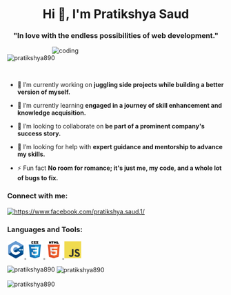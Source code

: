 
<h1 align="center">Hi 👋, I'm Pratikshya Saud</h1>
<h3 align="center">"In love with the endless possibilities of web development."</h3>
<img align="right" alt="coding" width="400"src="https://image.lexica.art/full_jpg/1adb00b2-907a-4583-ba96-77c35da13703">

<p align="left"> <img src="https://komarev.com/ghpvc/?username=pratikshya890&label=Profile%20views&color=0e75b6&style=flat" alt="pratikshya890" /> </p>

<p align="left"> <a href="https://twitter.com/" target="blank"><img src="https://img.shields.io/twitter/follow/?logo=twitter&style=for-the-badge" alt="" /></a> </p>

- 🔭 I’m currently working on **juggling side projects while building a better version of myself.**

- 🌱 I’m currently learning **engaged in a journey of skill enhancement and knowledge acquisition.**

- 👯 I’m looking to collaborate on **be part of a prominent company's success story.**

- 🤝 I’m looking for help with **expert guidance and mentorship to advance my skills.**

- ⚡ Fun fact **No room for romance; it's just me, my code, and a whole lot of bugs to fix.**

<h3 align="left">Connect with me:</h3>
<p align="left">
<a href="https://fb.com/https://www.facebook.com/pratikshya.saud.1/" target="blank"><img align="center" src="https://raw.githubusercontent.com/rahuldkjain/github-profile-readme-generator/master/src/images/icons/Social/facebook.svg" alt="https://www.facebook.com/pratikshya.saud.1/" height="30" width="40" /></a>
</p>

<h3 align="left">Languages and Tools:</h3>
<p align="left"> <a href="https://www.w3schools.com/cpp/" target="_blank" rel="noreferrer"> <img src="https://raw.githubusercontent.com/devicons/devicon/master/icons/cplusplus/cplusplus-original.svg" alt="cplusplus" width="40" height="40"/> </a> <a href="https://www.w3schools.com/css/" target="_blank" rel="noreferrer"> <img src="https://raw.githubusercontent.com/devicons/devicon/master/icons/css3/css3-original-wordmark.svg" alt="css3" width="40" height="40"/> </a> <a href="https://www.w3.org/html/" target="_blank" rel="noreferrer"> <img src="https://raw.githubusercontent.com/devicons/devicon/master/icons/html5/html5-original-wordmark.svg" alt="html5" width="40" height="40"/> </a> <a href="https://developer.mozilla.org/en-US/docs/Web/JavaScript" target="_blank" rel="noreferrer"> <img src="https://raw.githubusercontent.com/devicons/devicon/master/icons/javascript/javascript-original.svg" alt="javascript" width="40" height="40"/> </a> </p>

<p><img align="left" src="https://github-readme-stats.vercel.app/api/top-langs?username=pratikshya890&show_icons=true&locale=en&layout=compact" alt="pratikshya890" /></p>

<p>&nbsp;<img align="center" src="https://github-readme-stats.vercel.app/api?username=pratikshya890&show_icons=true&locale=en" alt="pratikshya890" /></p>

<p><img align="center" src="https://github-readme-streak-stats.herokuapp.com/?user=pratikshya890&" alt="pratikshya890" /></p>

